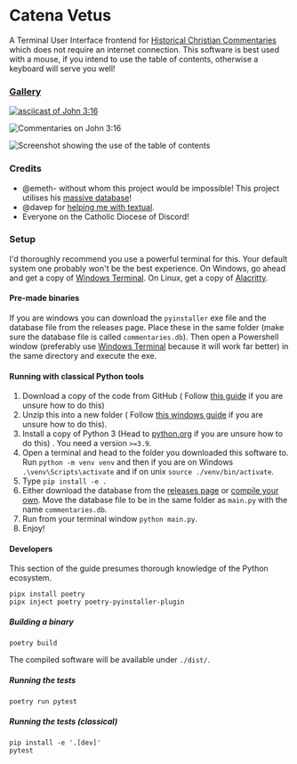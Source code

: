 # Catena Vetus

A Terminal User Interface frontend for [Historical Christian Commentaries](https://historicalchristian.faith/) which does not require an internet
connection. This software is best used with a mouse, if you intend to use the table of contents, otherwise a keyboard will serve you well!

### [Gallery](https://imgur.com/a/KA3IkJV)

[![asciicast of John 3:16](https://asciinema.org/a/KXP76xX1flDNh0uOlAvXaOaLQ.svg)](https://asciinema.org/a/KXP76xX1flDNh0uOlAvXaOaLQ)

![Commentaries on John 3:16](https://i.imgur.com/KkwDODE.png)

![Screenshot showing the use of the table of contents](https://i.imgur.com/kqmMtNB.png)

### Credits

- @emeth- without whom this project would be impossible! This project utilises
  his [massive database](https://github.com/HistoricalChristianFaith/Commentaries-Database)!
- @davep for [helping me with textual](https://github.com/Textualize/textual/discussions/2853).
- Everyone on the Catholic Diocese of Discord!

### Setup

I'd thoroughly recommend you use a powerful terminal for this. Your default system one probably won't be the best experience. On Windows, go ahead and
get a copy of [Windows Terminal](https://github.com/microsoft/terminal). On Linux, get a copy of [Alacritty](https://github.com/alacritty/alacritty).

#### Pre-made binaries

If you are windows you can download the `pyinstaller` exe file and the database file from the releases page. Place these in the same folder (make sure
the database file is called `commentaries.db`). Then open a Powershell window (preferably
use [Windows Terminal](https://github.com/microsoft/terminal) because it will work far better) in the same directory and execute the exe.

#### Running with classical Python tools

1. Download a copy of the code from GitHub (
   Follow [this guide](https://docs.github.com/en/repositories/working-with-files/using-files/downloading-source-code-archives) if you are unsure how
   to do this)
2. Unzip this into a new folder (
   Follow [this windows guide](https://support.microsoft.com/en-us/windows/zip-and-unzip-files-f6dde0a7-0fec-8294-e1d3-703ed85e7ebc) if you are unsure
   how to
   do this).
3. Install a copy of Python 3 (Head to [python.org](https://www.python.org/) if you are unsure how to do this) . You need a version `>=3.9`.
4. Open a terminal and head to the folder you downloaded this software to. Run `python -m venv venv` and then if you are on
   Windows `.\venv\Scripts\activate` and if on unix `source ./venv/bin/activate`.
5. Type `pip install -e .`
6. Either download the database from the [releases page](https://github.com/HistoricalChristianFaith/Commentaries-Database/releases/tag/latest) or [compile your own](https://github.com/HistoricalChristianFaith/Commentaries-Database#compile-yourself). Move
   the database file to be in the same folder as `main.py` with the name `commentaries.db`.
7. Run from your terminal window `python main.py`.
8. Enjoy!

#### Developers

This section of the guide presumes thorough knowledge of the Python ecosystem.

```console
pipx install poetry
pipx inject poetry poetry-pyinstaller-plugin
```

##### Building a binary

```console
poetry build
```

The compiled software will be available under `./dist/`.

##### Running the tests

```console
poetry run pytest
```

##### Running the tests (classical)

```shell
pip install -e '.[dev]'
pytest
```
